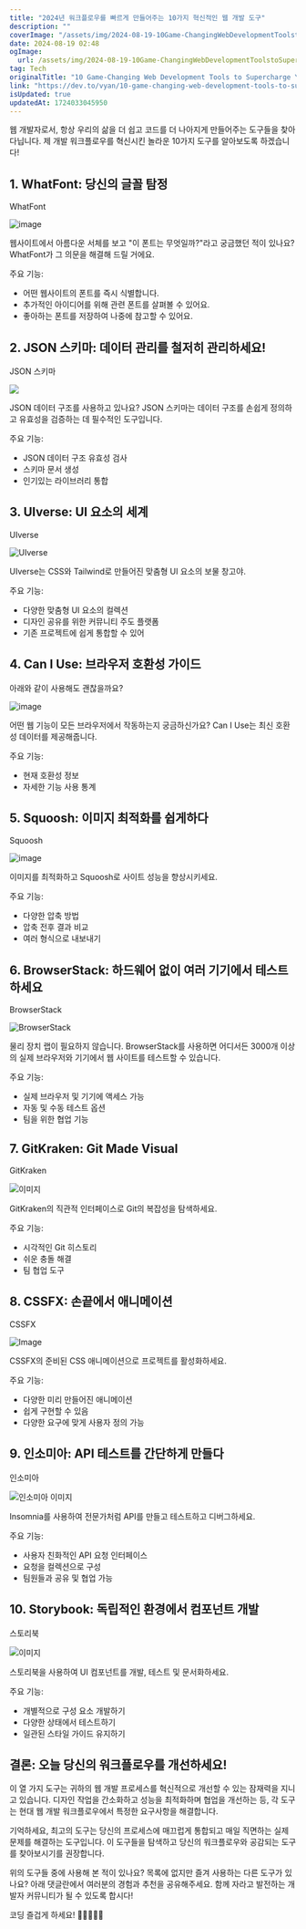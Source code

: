 ```yaml
---
title: "2024년 워크플로우를 빠르게 만들어주는 10가지 혁신적인 웹 개발 도구"
description: ""
coverImage: "/assets/img/2024-08-19-10Game-ChangingWebDevelopmentToolstoSuperchargeYourWorkflowin2024_0.png"
date: 2024-08-19 02:48
ogImage: 
  url: /assets/img/2024-08-19-10Game-ChangingWebDevelopmentToolstoSuperchargeYourWorkflowin2024_0.png
tag: Tech
originalTitle: "10 Game-Changing Web Development Tools to Supercharge Your Workflow in 2024"
link: "https://dev.to/vyan/10-game-changing-web-development-tools-to-supercharge-your-workflow-in-2024-4dmk"
isUpdated: true
updatedAt: 1724033045950
---
```



웹 개발자로서, 항상 우리의 삶을 더 쉽고 코드를 더 나아지게 만들어주는 도구들을 찾아다닙니다. 제 개발 워크플로우를 혁신시킨 놀라운 10가지 도구를 알아보도록 하겠습니다!

## 1. WhatFont: 당신의 글꼴 탐정

WhatFont

![image](/assets/img/2024-08-19-10Game-ChangingWebDevelopmentToolstoSuperchargeYourWorkflowin2024_0.png)

<!-- cozy-coder - 수평 -->
<ins class="adsbygoogle"
     style="display:block"
     data-ad-client="ca-pub-4877378276818686"
     data-ad-slot="1107185301"
     data-ad-format="auto"
     data-full-width-responsive="true"></ins>
<script>
     (adsbygoogle = window.adsbygoogle || []).push({});
</script>

웹사이트에서 아름다운 서체를 보고 "이 폰트는 무엇일까?"라고 궁금했던 적이 있나요? WhatFont가 그 의문을 해결해 드릴 거에요.

주요 기능:

- 어떤 웹사이트의 폰트를 즉시 식별합니다.
- 추가적인 아이디어를 위해 관련 폰트를 살펴볼 수 있어요.
- 좋아하는 폰트를 저장하여 나중에 참고할 수 있어요.

## 2. JSON 스키마: 데이터 관리를 철저히 관리하세요!

<!-- cozy-coder - 수평 -->
<ins class="adsbygoogle"
     style="display:block"
     data-ad-client="ca-pub-4877378276818686"
     data-ad-slot="1107185301"
     data-ad-format="auto"
     data-full-width-responsive="true"></ins>
<script>
     (adsbygoogle = window.adsbygoogle || []).push({});
</script>

JSON 스키마

![](/assets/img/2024-08-19-10Game-ChangingWebDevelopmentToolstoSuperchargeYourWorkflowin2024_1.png)

JSON 데이터 구조를 사용하고 있나요? JSON 스키마는 데이터 구조를 손쉽게 정의하고 유효성을 검증하는 데 필수적인 도구입니다.

주요 기능:

<!-- cozy-coder - 수평 -->
<ins class="adsbygoogle"
     style="display:block"
     data-ad-client="ca-pub-4877378276818686"
     data-ad-slot="1107185301"
     data-ad-format="auto"
     data-full-width-responsive="true"></ins>
<script>
     (adsbygoogle = window.adsbygoogle || []).push({});
</script>

- JSON 데이터 구조 유효성 검사
- 스키마 문서 생성
- 인기있는 라이브러리 통합

## 3. UIverse: UI 요소의 세계

UIverse

![UIverse](/assets/img/2024-08-19-10Game-ChangingWebDevelopmentToolstoSuperchargeYourWorkflowin2024_2.png)

<!-- cozy-coder - 수평 -->
<ins class="adsbygoogle"
     style="display:block"
     data-ad-client="ca-pub-4877378276818686"
     data-ad-slot="1107185301"
     data-ad-format="auto"
     data-full-width-responsive="true"></ins>
<script>
     (adsbygoogle = window.adsbygoogle || []).push({});
</script>

UIverse는 CSS와 Tailwind로 만들어진 맞춤형 UI 요소의 보물 창고야.

주요 기능:

- 다양한 맞춤형 UI 요소의 컬렉션
- 디자인 공유를 위한 커뮤니티 주도 플랫폼
- 기존 프로젝트에 쉽게 통합할 수 있어

## 4. Can I Use: 브라우저 호환성 가이드

<!-- cozy-coder - 수평 -->
<ins class="adsbygoogle"
     style="display:block"
     data-ad-client="ca-pub-4877378276818686"
     data-ad-slot="1107185301"
     data-ad-format="auto"
     data-full-width-responsive="true"></ins>
<script>
     (adsbygoogle = window.adsbygoogle || []).push({});
</script>

아래와 같이 사용해도 괜찮을까요?


![image](/assets/img/2024-08-19-10Game-ChangingWebDevelopmentToolstoSuperchargeYourWorkflowin2024_3.png)


어떤 웹 기능이 모든 브라우저에서 작동하는지 궁금하신가요? Can I Use는 최신 호환성 데이터를 제공해줍니다.

주요 기능:

<!-- cozy-coder - 수평 -->
<ins class="adsbygoogle"
     style="display:block"
     data-ad-client="ca-pub-4877378276818686"
     data-ad-slot="1107185301"
     data-ad-format="auto"
     data-full-width-responsive="true"></ins>
<script>
     (adsbygoogle = window.adsbygoogle || []).push({});
</script>

- 현재 호환성 정보
- 자세한 기능 사용 통계

## 5. Squoosh: 이미지 최적화를 쉽게하다

Squoosh

![image](/assets/img/2024-08-19-10Game-ChangingWebDevelopmentToolstoSuperchargeYourWorkflowin2024_4.png)

<!-- cozy-coder - 수평 -->
<ins class="adsbygoogle"
     style="display:block"
     data-ad-client="ca-pub-4877378276818686"
     data-ad-slot="1107185301"
     data-ad-format="auto"
     data-full-width-responsive="true"></ins>
<script>
     (adsbygoogle = window.adsbygoogle || []).push({});
</script>

이미지를 최적화하고 Squoosh로 사이트 성능을 향상시키세요.

주요 기능:

- 다양한 압축 방법
- 압축 전후 결과 비교
- 여러 형식으로 내보내기

## 6. BrowserStack: 하드웨어 없이 여러 기기에서 테스트하세요

<!-- cozy-coder - 수평 -->
<ins class="adsbygoogle"
     style="display:block"
     data-ad-client="ca-pub-4877378276818686"
     data-ad-slot="1107185301"
     data-ad-format="auto"
     data-full-width-responsive="true"></ins>
<script>
     (adsbygoogle = window.adsbygoogle || []).push({});
</script>

BrowserStack

![BrowserStack](/assets/img/2024-08-19-10Game-ChangingWebDevelopmentToolstoSuperchargeYourWorkflowin2024_5.png)

물리 장치 랩이 필요하지 않습니다. BrowserStack를 사용하면 어디서든 3000개 이상의 실제 브라우저와 기기에서 웹 사이트를 테스트할 수 있습니다.

주요 기능:

<!-- cozy-coder - 수평 -->
<ins class="adsbygoogle"
     style="display:block"
     data-ad-client="ca-pub-4877378276818686"
     data-ad-slot="1107185301"
     data-ad-format="auto"
     data-full-width-responsive="true"></ins>
<script>
     (adsbygoogle = window.adsbygoogle || []).push({});
</script>

- 실제 브라우저 및 기기에 액세스 가능
- 자동 및 수동 테스트 옵션
- 팀을 위한 협업 기능

## 7. GitKraken: Git Made Visual

GitKraken

![이미지](/assets/img/2024-08-19-10Game-ChangingWebDevelopmentToolstoSuperchargeYourWorkflowin2024_6.png)

<!-- cozy-coder - 수평 -->
<ins class="adsbygoogle"
     style="display:block"
     data-ad-client="ca-pub-4877378276818686"
     data-ad-slot="1107185301"
     data-ad-format="auto"
     data-full-width-responsive="true"></ins>
<script>
     (adsbygoogle = window.adsbygoogle || []).push({});
</script>

GitKraken의 직관적 인터페이스로 Git의 복잡성을 탐색하세요.

주요 기능:

- 시각적인 Git 히스토리
- 쉬운 충돌 해결
- 팀 협업 도구

## 8. CSSFX: 손끝에서 애니메이션

<!-- cozy-coder - 수평 -->
<ins class="adsbygoogle"
     style="display:block"
     data-ad-client="ca-pub-4877378276818686"
     data-ad-slot="1107185301"
     data-ad-format="auto"
     data-full-width-responsive="true"></ins>
<script>
     (adsbygoogle = window.adsbygoogle || []).push({});
</script>

CSSFX

![Image](/assets/img/2024-08-19-10Game-ChangingWebDevelopmentToolstoSuperchargeYourWorkflowin2024_7.png)

CSSFX의 준비된 CSS 애니메이션으로 프로젝트를 활성화하세요.

주요 기능:

<!-- cozy-coder - 수평 -->
<ins class="adsbygoogle"
     style="display:block"
     data-ad-client="ca-pub-4877378276818686"
     data-ad-slot="1107185301"
     data-ad-format="auto"
     data-full-width-responsive="true"></ins>
<script>
     (adsbygoogle = window.adsbygoogle || []).push({});
</script>

- 다양한 미리 만들어진 애니메이션
- 쉽게 구현할 수 있음
- 다양한 요구에 맞게 사용자 정의 가능

## 9. 인소미아: API 테스트를 간단하게 만들다

인소미아

![인소미아 이미지](/assets/img/2024-08-19-10Game-ChangingWebDevelopmentToolstoSuperchargeYourWorkflowin2024_8.png)

<!-- cozy-coder - 수평 -->
<ins class="adsbygoogle"
     style="display:block"
     data-ad-client="ca-pub-4877378276818686"
     data-ad-slot="1107185301"
     data-ad-format="auto"
     data-full-width-responsive="true"></ins>
<script>
     (adsbygoogle = window.adsbygoogle || []).push({});
</script>

Insomnia를 사용하여 전문가처럼 API를 만들고 테스트하고 디버그하세요.

주요 기능:

- 사용자 친화적인 API 요청 인터페이스
- 요청을 컬렉션으로 구성
- 팀원들과 공유 및 협업 가능

## 10. Storybook: 독립적인 환경에서 컴포넌트 개발

<!-- cozy-coder - 수평 -->
<ins class="adsbygoogle"
     style="display:block"
     data-ad-client="ca-pub-4877378276818686"
     data-ad-slot="1107185301"
     data-ad-format="auto"
     data-full-width-responsive="true"></ins>
<script>
     (adsbygoogle = window.adsbygoogle || []).push({});
</script>

스토리북

![이미지](/assets/img/2024-08-19-10Game-ChangingWebDevelopmentToolstoSuperchargeYourWorkflowin2024_9.png)

스토리북을 사용하여 UI 컴포넌트를 개발, 테스트 및 문서화하세요.

주요 기능:

<!-- cozy-coder - 수평 -->
<ins class="adsbygoogle"
     style="display:block"
     data-ad-client="ca-pub-4877378276818686"
     data-ad-slot="1107185301"
     data-ad-format="auto"
     data-full-width-responsive="true"></ins>
<script>
     (adsbygoogle = window.adsbygoogle || []).push({});
</script>

- 개별적으로 구성 요소 개발하기
- 다양한 상태에서 테스트하기
- 일관된 스타일 가이드 유지하기

## 결론: 오늘 당신의 워크플로우를 개선하세요!

이 열 가지 도구는 귀하의 웹 개발 프로세스를 혁신적으로 개선할 수 있는 잠재력을 지니고 있습니다. 디자인 작업을 간소화하고 성능을 최적화하며 협업을 개선하는 등, 각 도구는 현대 웹 개발 워크플로우에서 특정한 요구사항을 해결합니다.

기억하세요, 최고의 도구는 당신의 프로세스에 매끄럽게 통합되고 매일 직면하는 실제 문제를 해결하는 도구입니다. 이 도구들을 탐색하고 당신의 워크플로우와 공감되는 도구를 찾아보시기를 권장합니다.

<!-- cozy-coder - 수평 -->
<ins class="adsbygoogle"
     style="display:block"
     data-ad-client="ca-pub-4877378276818686"
     data-ad-slot="1107185301"
     data-ad-format="auto"
     data-full-width-responsive="true"></ins>
<script>
     (adsbygoogle = window.adsbygoogle || []).push({});
</script>

위의 도구들 중에 사용해 본 적이 있나요? 목록에 없지만 즐겨 사용하는 다른 도구가 있나요? 아래 댓글란에서 여러분의 경험과 추천을 공유해주세요. 함께 자라고 발전하는 개발자 커뮤니티가 될 수 있도록 합시다!

코딩 즐겁게 하세요! 🚀👨‍💻👩‍💻